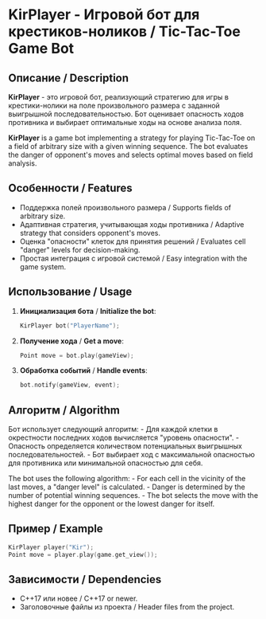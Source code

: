 # KirPlayer - Игровой бот для крестиков-ноликов / Tic-Tac-Toe Game Bot

## Описание / Description

**KirPlayer** - это игровой бот, реализующий стратегию для игры в крестики-нолики на поле произвольного размера с заданной выигрышной последовательностью. Бот оценивает опасность ходов противника и выбирает оптимальные ходы на основе анализа поля.

**KirPlayer** is a game bot implementing a strategy for playing Tic-Tac-Toe on a field of arbitrary size with a given winning sequence. The bot evaluates the danger of opponent's moves and selects optimal moves based on field analysis.

## Особенности / Features

- Поддержка полей произвольного размера / Supports fields of arbitrary size.
- Адаптивная стратегия, учитывающая ходы противника / Adaptive strategy that considers opponent's moves.
- Оценка "опасности" клеток для принятия решений / Evaluates cell "danger" levels for decision-making.
- Простая интеграция с игровой системой / Easy integration with the game system.

## Использование / Usage

1. **Инициализация бота** / **Initialize the bot**:
   ```cpp
   KirPlayer bot("PlayerName");
   ```
2. **Получение хода** / **Get a move**:
     ```cpp
     Point move = bot.play(gameView);
     ```
3. **Обработка событий** / **Handle events**:
   ```cpp
   bot.notify(gameView, event);
   ```
## Алгоритм / Algorithm

Бот использует следующий алгоритм:
    - Для каждой клетки в окрестности последних ходов вычисляется "уровень опасности".
    - Опасность определяется количеством потенциальных выигрышных последовательностей.
    - Бот выбирает ход с максимальной опасностью для противника или минимальной опасностью для себя.

The bot uses the following algorithm:
    - For each cell in the vicinity of the last moves, a "danger level" is calculated.
    - Danger is determined by the number of potential winning sequences.
    - The bot selects the move with the highest danger for the opponent or the lowest danger for itself.

## Пример / Example
  ```cpp
  KirPlayer player("Kir");
  Point move = player.play(game.get_view());
  ```

## Зависимости / Dependencies
 - C++17 или новее / C++17 or newer.
 - Заголовочные файлы из проекта / Header files from the project.
